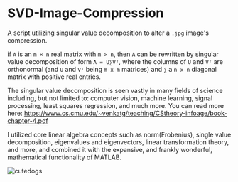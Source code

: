 # SVD-Image-Compression
A script utilizing singular value decomposition to alter a ```.jpg``` image's compression.

if ```A``` is an ```m × n``` real matrix with ```m > n```, then ```A``` can be rewritten by singular value decomposition of form ```A = U∑Vᵀ```, where the columns of ```U``` and ```Vᵀ``` are orthonormal (and ```U``` and ```Vᵀ``` being ```m x m``` matrices) and ```∑``` a ```n x n``` diagonal matrix with positive real entries. 

The singular value decomposition is seen vastly in many fields of science including, but not limited to: computer vision, machine learning, signal processing, least squares regression, and much more. You can read more here: https://www.cs.cmu.edu/~venkatg/teaching/CStheory-infoage/book-chapter-4.pdf

I utilized core linear algebra concepts such as norm(Frobenius), single value decomposition, eigenvalues and eigenvectors, linear transformation theory, and more, and combined it with the expansive, and frankly wonderful, mathematical functionality of MATLAB. 

![cutedogs](Documents\montage.jpg)
